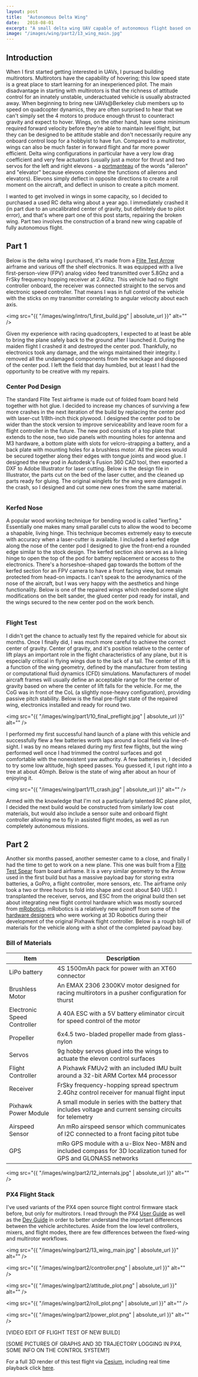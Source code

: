 ```yaml
---
layout: post
title:  "Autonomous Delta Wing"
date:   2018-08-01
excerpt: "A small delta wing UAV capable of autonomous flight based on the PX4 flight stack."
image: "/images/wing/part2/13_wing_main.jpg"
---
```


## Introduction

When I first started getting interested in UAVs, I pursued building multirotors. Multirotors have the capability of hovering; this low speed state is a great place to start learning for an inexperienced pilot. The main disadvantage in starting with multirotors is that the richness of attitude control for an innately unstable, underactuated vehicle is usually abstracted away. When beginning to bring new UAVs@Berkeley club members up to speed on quadcopter dynamics, they are often surprised to hear that we can't simply set the 4 motors to produce enough thrust to counteract gravity and expect to hover. Wings, on the other hand, have some minimum required forward velocity before they're able to maintain level flight, but they can be designed to be attitude stable and don't necessarily require any onboard control loop for a hobbyist to have fun. Compared to a multirotor, wings can also be much faster in forward flight and far more power efficient. Delta wing configurations in particular have a very low drag coefficient and very few actuators (usually just a motor for thrust and two servos for the left and right elevons - a [portmanteau](https://en.wikipedia.org/wiki/Portmanteau) of the words "aileron" and "elevator" because elevons combine the functions of ailerons and elevators). Elevons simply deflect in opposite directions to create a roll moment on the aircraft, and deflect in unison to create a pitch moment.

I wanted to get involved in wings in some capacity, so I decided to purchased a used RC delta wing about a year ago. I immediately crashed it (in part due to an uncalibrated center of gravity, but definitely due to pilot error), and that's where part one of this post starts, repairing the broken wing. Part two involves the construction of a brand new wing capable of fully autonomous flight.

## Part 1

Below is the delta wing I purchased, it's made from a [Flite Test Arrow](https://www.flitetest.com/articles/ft-mighty-mini-arrow-build) airframe and various off the shelf electronics. It was equipped with a live first-person-view (FPV) analog video feed transmitted over 5.8Ghz and a FrSky frequency hopping receiver at 2.4Ghz. This vehicle had no flight controller onboard, the receiver was connected straight to the servos and electronic speed controller. That means I was in full control of the vehicle with the sticks on my transmitter correlating to angular velocity about each axis. 

<span class="image main"><img src="{{ "/images/wing/intro/1_first_build.jpg" | absolute_url }}" alt="" /></span>

Given my experience with racing quadcopters, I expected to at least be able to bring the plane safely back to the ground after I launched it. During the maiden flight I crashed it and destroyed the center pod. Thankfully, no electronics took any damage, and the wings maintained their integrity. I removed all the undamaged components from the wreckage and disposed of the center pod. I left the field that day humbled, but at least I had the opportunity to be creative with my repairs.

### Center Pod Design

The standard Flite Test airframe is made out of folded foam board held together with hot glue. I decided to increase my chances of surviving a few more crashes in the next iteration of the build by replacing the center pod with laser-cut 1/8th-inch thick plywood. I designed the center pod to be wider than the stock version to improve serviceability and leave room for a flight controller in the future. The new pod consists of a top plate that extends to the nose, two side panels with mounting holes for antenna and M3 hardware, a bottom plate with slots for velcro-strapping a battery, and a back plate with mounting holes for a brushless motor. All the pieces would be secured together along their edges with tongue joints and wood glue. I designed the new pod in Autodesk's Fusion 360 CAD tool, then exported a DXF to Adobe Illustrator for laser cutting. Below is the design file in Illustrator, the parts cut on the bed of the laser cutter, and the cleaned up parts ready for gluing. The original winglets for the wing were damaged in the crash, so I designed and cut some new ones from the same material.

<div class="box alt">
	<div class="row 50% uniform">
		<div class="4u">
			<span class="image fit"><img src="{{ "/images/wing/part1/2_illustrator.png" | absolute_url }}" alt="" /></span>
		</div>
		<div class="4u">
			<span class="image fit"><img src="{{ "/images/wing/part1/3_laser.jpg" | absolute_url }}" alt="" /></span>
		</div>
		<div class="4u$">
			<span class="image fit"><img src="{{ "/images/wing/part1/4_components.jpg" | absolute_url }}" alt="" /></span>
		</div>
	</div>
</div>

### Kerfed Nose

A popular wood working technique for bending wood is called "kerfing." Essentially one makes many small parallel cuts to allow the wood to become a shapable, living hinge. This technique becomes extremely easy to execute with accuracy when a laser-cutter is available. I included a kerfed edge along the nose of the center pod I designed to give the front-end a rounded edge similar to the stock design. The kerfed section also serves as a living hinge to open the top of the pod for battery replacement or access to the electronics. There's a horseshoe-shaped gap towards the bottom of the kerfed section for an FPV camera to have a front facing view, but remain protected from head-on impacts. I can't speak to the aerodynamics of the nose of the aircraft, but I was very happy with the aesthetics and hinge functionality. Below is one of the repaired wings which needed some slight modifications on the belt sander, the glued center pod ready for install, and the wings secured to the new center pod on the work bench.

<div class="box alt">
	<div class="row 50% uniform">
		<div class="4u">
			<span class="image fit"><img src="{{ "/images/wing/part1/5_sanding.jpg" | absolute_url }}" alt="" /></span>
		</div>
		<div class="4u">
			<span class="image fit"><img src="{{ "/images/wing/part1/6_glued.jpg" | absolute_url }}" alt="" /></span>
		</div>
		<div class="4u$">
			<span class="image fit"><img src="{{ "/images/wing/part1/7_install.jpg" | absolute_url }}" alt="" /></span>
		</div>
	</div>
</div>

### Flight Test

I didn't get the chance to actually test fly the repaired vehicle for about six months. Once I finally did, I was much more careful to achieve the correct center of gravity. Center of gravity, and it's position relative to the center of lift plays an important role in the flight characteristics of any plane, but it is especially critical in flying wings due to the lack of a tail. The center of lift is a function of the wing geometry, defined by the manufacturer from testing or computational fluid dynamics (CFD) simulations. Manufacturers of model aircraft frames will usually define an acceptable range for the center of gravity based on where the center of lift falls for the vehicle. For me, the CoG was in front of the CoL (a slightly nose-heavy configuration), providing passive pitch stability. Below is the final pre-flight state of the repaired wing, electronics installed and ready for round two.

<span class="image main"><img src="{{ "/images/wing/part1/10_final_preflight.jpg" | absolute_url }}" alt="" /></span>

I performed my first successful hand launch of a plane with this vehicle and successfully flew a few batteries worth laps around a local field via line-of-sight. I was by no means relaxed during my first few flights, but the wing performed well once I had trimmed the control surfaces and got comfortable with the nonexistent yaw authority. A few batteries in, I decided to try some low altitude, high speed passes. You guessed it, I put right into a tree at about 40mph. Below is the state of wing after about an hour of enjoying it. 

<span class="image main"><img src="{{ "/images/wing/part1/11_crash.jpg" | absolute_url }}" alt="" /></span>

Armed with the knowledge that I'm not a particularly talented RC plane pilot, I decided the next build would be constructed from similarly low cost materials, but would also include a sensor suite and onboard flight controller allowing me to fly in assisted flight modes, as well as run completely autonomous missions.

## Part 2

Another six months passed, another semester came to a close, and finally I had the time to get to work on a new plane. This one was built from a [Flite Test Spear](https://store.flitetest.com/flite-test-spear-electric-airplane-kit-1041mm-flt-1043/p673707) foam board airframe. It is a very similar geometry to the Arrow used in the first build but has a massive payload bay for storing extra batteries, a GoPro, a flight controller, more sensors, etc. The airframe only took a two or three hours to fold into shape and cost about $40 USD. I transplanted the receiver, servos, and ESC from the original build then set about integrating new flight control hardware which was mostly sourced from [mRobotics](https://store.mrobotics.io/Default.asp). mRobotics is a relatively new spinoff from some of the [hardware designers](http://mrobotics.io/mayan-robotics/) who were working at 3D Robotics during their development of the original Pixhawk flight controller. Below is a rough bill of materials for the vehicle along with a shot of the completed payload bay.

### Bill of Materials
<div class="table-wrapper">
	<table>
		<thead>
			<tr>
				<th>Item</th>
				<th>Description</th>
			</tr>
		</thead>
		<tbody>
			<tr>
				<td>LiPo battery</td>
				<td>4S 1500mAh pack for power with an XT60 connector</td>
			</tr>
			<tr>
				<td>Brushless Motor</td>
				<td>An EMAX 2306 2300KV motor designed for racing multirotors in a pusher configuration for thurst</td>
			</tr>
			<tr>
				<td>Electronic Speed Controller</td>
				<td>A 40A ESC with a 5V battery eliminator circuit for speed control of the motor</td>
			</tr>
			<tr>
				<td>Propeller</td>
				<td>6x4.5 two-bladed propeller made from glass-nylon</td>
			</tr>
			<tr>
				<td>Servos</td>
				<td>9g hobby servos glued into the wings to actuate the elevon control surfaces</td>
			</tr>
			<tr>
				<td>Flight Controller</td>
				<td>A Pixhawk FMUv2 with an included IMU built around a 32-bit ARM Cortex M4 processor</td>
			</tr>
			<tr>
				<td>Receiver</td>
				<td>FrSky frequency-hopping spread spectrum 2.4Ghz control receiver for manual flight input</td>
			</tr>
			<tr>
				<td>Pixhawk Power Module</td>
				<td>A small module in series with the battery that includes voltage and current sensing circuits for telemetry</td>
			</tr>
			<tr>
				<td>Airspeed Sensor</td>
				<td>An mRo airspeed sensor which communicates of I2C connected to a front facing pitot tube</td>
			</tr>
			<tr>
				<td>GPS</td>
				<td>mRo GPS module with a u-Blox Neo-M8N and included compass for 3D localization tuned for GPS and GLONASS networks</td>
			</tr>
		</tbody>
	</table>
</div>

<span class="image main"><img src="{{ "/images/wing/part2/12_internals.jpg" | absolute_url }}" alt="" /></span>

### PX4 Flight Stack

I've used variants of the PX4 open source flight control firmware stack before, but only for multirotors. I read through the PX4 [User Guide](https://docs.px4.io/en/) as well as the [Dev Guide](https://dev.px4.io/en/) in order to better understand the important differences between the vehicle architectures. Aside from the low level controllers, mixers, and flight modes, there are few differences between the fixed-wing and multirotor workflows.

<span class="image main"><img src="{{ "/images/wing/part2/13_wing_main.jpg" | absolute_url }}" alt="" /></span>

<span class="image main"><img src="{{ "/images/wing/part2/controller.png" | absolute_url }}" alt="" /></span>

<span class="image main"><img src="{{ "/images/wing/part2/attitude_plot.png" | absolute_url }}" alt="" /></span>

<span class="image main"><img src="{{ "/images/wing/part2/roll_plot.png" | absolute_url }}" alt="" /></span>

<span class="image main"><img src="{{ "/images/wing/part2/power_plot.png" | absolute_url }}" alt="" /></span>

[VIDEO EDIT OF FLIGHT TEST OF NEW BUILD]

[SOME PICTURES OF GRAPHS AND 3D TRAJECTORY LOGGING IN PX4, SOME INFO ON THE CONTROL SYSTEM?]

For a full 3D render of this test flight via [Cesium](https://cesiumjs.org/), including real time playback click [here](https://logs.px4.io/3d?log=49eeeb7c-ef61-4775-9a70-3fd3f24ef544).




